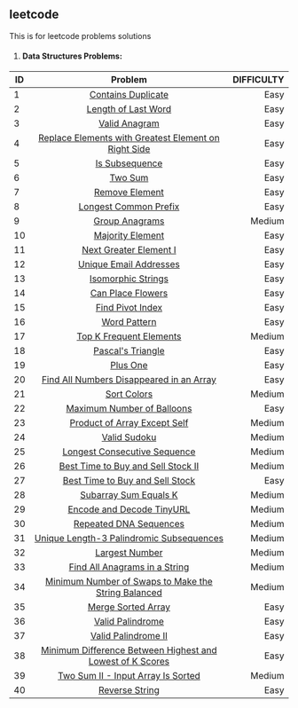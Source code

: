 ## leetcode
This is for leetcode problems solutions

1. #### Data Structures Problems:

| ID     | Problem                                                                                                                                        | DIFFICULTY|
| -------|:----------------------------------------------------------------------------------------------------------------------------------------------:| ---------:|
| 1      | [Contains Duplicate](https://github.com/Marcoc51/leetcode/blob/main/DS%26Algorithms/01_Contains_Duplicate.py)                                  | Easy      |
| 2      | [Length of Last Word](https://github.com/Marcoc51/leetcode/blob/main/DS%26Algorithms/02_Length_of_Last_Word.py)                                | Easy      |
| 3      | [Valid Anagram](https://github.com/Marcoc51/leetcode/blob/main/DS%26Algorithms/03_Valid_Anagram.py)                                            | Easy      |
| 4      | [Replace Elements with Greatest Element on Right Side](https://github.com/Marcoc51/leetcode/blob/main/DS%26Algorithms/04_Replace_Elements_.py) | Easy      |
| 5      | [Is Subsequence](https://github.com/Marcoc51/leetcode/blob/main/DS%26Algorithms/05_Is_Subsequence.py)                                          | Easy      |
| 6      | [Two Sum](https://github.com/Marcoc51/leetcode/blob/main/DS%26Algorithms/06_Two_Sum.py)                                                        | Easy      |
| 7      | [Remove Element](https://github.com/Marcoc51/leetcode/blob/main/DS%26Algorithms/07_Remove_Element.py)                                          | Easy      |
| 8      | [Longest Common Prefix](https://github.com/Marcoc51/leetcode/blob/main/DS%26Algorithms/08_Longest_Common_Prefix.py)                            | Easy      |
| 9      | [Group Anagrams](https://github.com/Marcoc51/leetcode/blob/main/DS%26Algorithms/09_Group_Anagrams.py)                                          | Medium    |
| 10     | [Majority Element](https://github.com/Marcoc51/leetcode/blob/main/DS%26Algorithms/10_Majority_Element.py)                                      | Easy      |
| 11     | [Next Greater Element I](https://github.com/Marcoc51/leetcode/blob/main/DS%26Algorithms/11_Next_Greater_Element_I.py)                          | Easy      |
| 12     | [Unique Email Addresses](https://github.com/Marcoc51/leetcode/blob/main/DS%26Algorithms/12_Unique_Email_Addresses.py)                          | Easy      |
| 13     | [Isomorphic Strings](https://github.com/Marcoc51/leetcode/blob/main/DS%26Algorithms/13_Isomorphic_Strings.py)                                  | Easy      |
| 14     | [Can Place Flowers](https://github.com/Marcoc51/leetcode/blob/main/DS%26Algorithms/14_Can_Place_Flowers.py)                                    | Easy      |
| 15     | [Find Pivot Index](https://github.com/Marcoc51/leetcode/blob/main/DS%26Algorithms/15_Find_Pivot_Index.py)                                      | Easy      |
| 16     | [Word Pattern](https://github.com/Marcoc51/leetcode/blob/main/DS%26Algorithms/16_Word_Pattern.py)                                              | Easy      |
| 17     | [Top K Frequent Elements](https://github.com/Marcoc51/leetcode/blob/main/DS%26Algorithms/17_Top_K_Frequent_Elements.py)                        | Medium    |
| 18     | [Pascal's Triangle](https://github.com/Marcoc51/leetcode/blob/main/DS%26Algorithms/18_Pascals_Triangle.py)                                     | Easy      |
| 19     | [Plus One](https://github.com/Marcoc51/leetcode/blob/main/DS%26Algorithms/19_Plus_One.py)                                                      | Easy      |
| 20     | [Find All Numbers Disappeared in an Array](https://github.com/Marcoc51/leetcode/blob/main/DS%26Algorithms/20_Find_Numbers_Disappeared.py)      | Easy      |
| 21     | [Sort Colors](https://github.com/Marcoc51/leetcode/blob/main/DS%26Algorithms/21_Sort_Colors.py)                                                | Medium    |
| 22     | [Maximum Number of Balloons](https://github.com/Marcoc51/leetcode/blob/main/DS%26Algorithms/22_Maximum_Number_of_Balloons.py)                  | Easy      |
| 23     | [Product of Array Except Self](https://github.com/Marcoc51/leetcode/blob/main/DS%26Algorithms/23_Product_of_Array_Except_Self.py)              | Medium    |
| 24     | [Valid Sudoku](https://github.com/Marcoc51/leetcode/blob/main/DS%26Algorithms/24_Valid_Sudoku.py)                                              | Medium    |
| 25     | [Longest Consecutive Sequence](https://github.com/Marcoc51/leetcode/blob/main/DS%26Algorithms/25_Longest_Consecutive_Sequence.py)              | Medium    |
| 26     | [Best Time to Buy and Sell Stock II](https://github.com/Marcoc51/leetcode/blob/main/DS%26Algorithms/26_Best_Time_to_Stock.py)                  | Medium    |
| 27     | [Best Time to Buy and Sell Stock](https://github.com/Marcoc51/leetcode/blob/main/DS%26Algorithms/27_Best_Time_to_buy_Stock.py)                 | Easy      |
| 28     | [Subarray Sum Equals K](https://github.com/Marcoc51/leetcode/blob/main/DS%26Algorithms/28_Subarray_Sum_Equals_K.py)                            | Medium    |
| 29     | [Encode and Decode TinyURL](https://github.com/Marcoc51/leetcode/blob/main/DS%26Algorithms/29_Encode_and_Decode_TinyURL.py)                    | Medium    |
| 30     | [Repeated DNA Sequences](https://github.com/Marcoc51/leetcode/blob/main/DS%26Algorithms/30_Repeated_DNA_Sequences.py)                          | Medium    |
| 31     | [Unique Length-3 Palindromic Subsequences](https://github.com/Marcoc51/leetcode/blob/main/DS%26Algorithms/31_Palindromic_Subsequences.py)      | Medium    |
| 32     | [Largest Number](https://github.com/Marcoc51/leetcode/blob/main/DS%26Algorithms/32_Largest_Number.py)                                          | Medium    |
| 33     | [Find All Anagrams in a String](https://github.com/Marcoc51/leetcode/blob/main/DS%26Algorithms/33_Find_All_Anagrams_in_a_String.py)            | Medium    |
| 34     | [Minimum Number of Swaps to Make the String Balanced](https://github.com/Marcoc51/leetcode/blob/main/DS%26Algorithms/34_Number_of_Swaps.py)    | Medium    |
| 35     | [Merge Sorted Array](https://github.com/Marcoc51/leetcode/blob/main/DS%26Algorithms/35_Merge_Sorted_Array.py)                                  | Easy      |
| 36     | [Valid Palindrome](https://github.com/Marcoc51/leetcode/blob/main/DS%26Algorithms/36_Valid_Palindrome.py)                                      | Easy      |
| 37     | [Valid Palindrome II](https://github.com/Marcoc51/leetcode/blob/main/DS%26Algorithms/37_Valid_Palindrome_II.py)                                | Easy      |
| 38     | [Minimum Difference Between Highest and Lowest of K Scores](https://github.com/Marcoc51/leetcode/blob/main/DS%26Algorithms/38_Minimum_Diff.py) | Easy      |
| 39     | [Two Sum II - Input Array Is Sorted](https://github.com/Marcoc51/leetcode/blob/main/DS%26Algorithms/39_Two_Sum_II.py)                          | Medium    |
| 40     | [Reverse String](https://github.com/Marcoc51/leetcode/blob/main/DS%26Algorithms/40_Reverse_String.py)                                          | Easy      |
